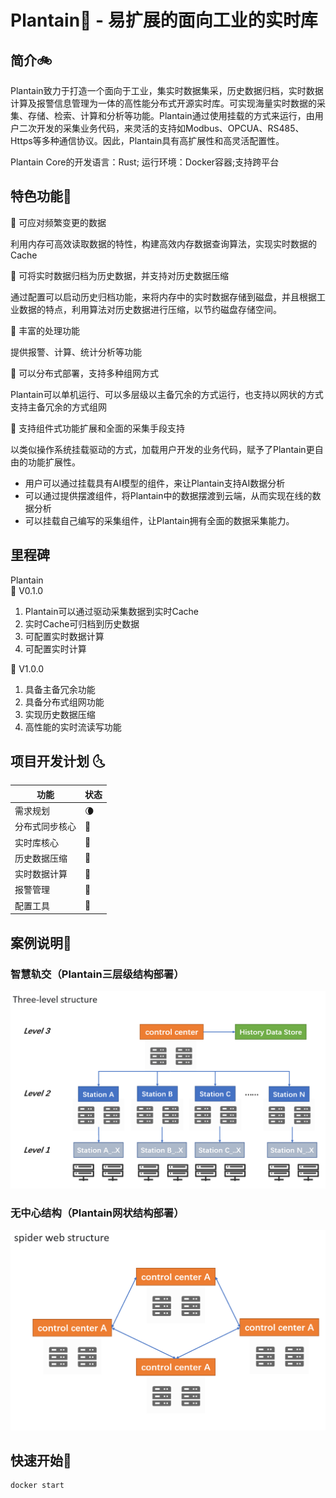 # Plantain🚢 - 易扩展的面向工业的实时库
## 简介🚲
Plantain致力于打造一个面向于工业，集实时数据集采，历史数据归档，实时数据计算及报警信息管理为一体的高性能分布式开源实时库。可实现海量实时数据的采集、存储、检索、计算和分析等功能。Plantain通过使用挂载的方式来运行，由用户二次开发的采集业务代码，来灵活的支持如Modbus、OPCUA、RS485、Https等多种通信协议。因此，Plantain具有高扩展性和高灵活配置性。

Plantain Core的开发语言：Rust; 运行环境：Docker容器;支持跨平台

## 特色功能🚛
🍓 可应对频繁变更的数据  

利用内存可高效读取数据的特性，构建高效内存数据查询算法，实现实时数据的Cache  

🍓 可将实时数据归档为历史数据，并支持对历史数据压缩  

通过配置可以启动历史归档功能，来将内存中的实时数据存储到磁盘，并且根据工业数据的特点，利用算法对历史数据进行压缩，以节约磁盘存储空间。  

🍓 丰富的处理功能  

提供报警、计算、统计分析等功能

🍓 可以分布式部署，支持多种组网方式  

Plantain可以单机运行、可以多层级以主备冗余的方式运行，也支持以网状的方式支持主备冗余的方式组网

🍓 支持组件式功能扩展和全面的采集手段支持

以类似操作系统挂载驱动的方式，加载用户开发的业务代码，赋予了Plantain更自由的功能扩展性。
- 用户可以通过挂载具有AI模型的组件，来让Plantain支持AI数据分析
- 可以通过提供摆渡组件，将Plantain中的数据摆渡到云端，从而实现在线的数据分析
- 可以挂载自己编写的采集组件，让Plantain拥有全面的数据采集能力。  
## 里程碑
Plantain   
🎉 V0.1.0  
1. Plantain可以通过驱动采集数据到实时Cache
2. 实时Cache可归档到历史数据
3. 可配置实时数据计算
4. 可配置实时计算
   
🚩 V1.0.0
1. 具备主备冗余功能
2. 具备分布式组网功能
3. 实现历史数据压缩
4. 高性能的实时流读写功能
   
## 项目开发计划 🌜
| 功能 | 状态 |
| ---- | --- |
| 需求规划 | 🌘 |
| 分布式同步核心 | 🌚 |
| 实时库核心 | 🌚 |
| 历史数据压缩 | 🌚 |
| 实时数据计算 | 🌚 |
| 报警管理 | 🌚 |
| 配置工具 | 🌚 |

## 案例说明🌰

### 智慧轨交（Plantain三层级结构部署）
![img](/doc/img/screen_capture_three-level_structure.png)

### 无中心结构（Plantain网状结构部署）
![img](doc/img/screen_capture_spider_web_structure.png)

## 快速开始🚀

```
docker start
```

